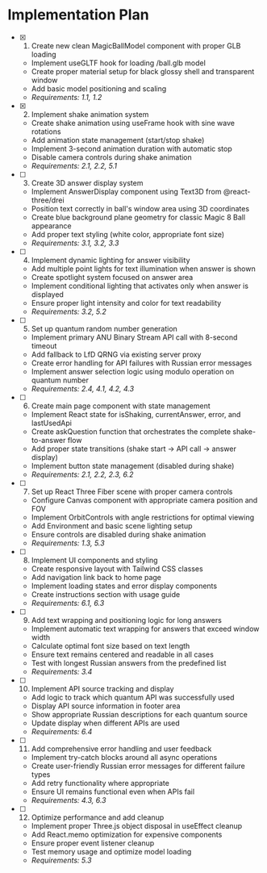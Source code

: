 # Implementation Plan

- [x] 1. Create new clean MagicBallModel component with proper GLB loading
  - Implement useGLTF hook for loading /ball.glb model
  - Create proper material setup for black glossy shell and transparent window
  - Add basic model positioning and scaling
  - _Requirements: 1.1, 1.2_

- [x] 2. Implement shake animation system
  - Create shake animation using useFrame hook with sine wave rotations
  - Add animation state management (start/stop shake)
  - Implement 3-second animation duration with automatic stop
  - Disable camera controls during shake animation
  - _Requirements: 2.1, 2.2, 5.1_

- [ ] 3. Create 3D answer display system
  - Implement AnswerDisplay component using Text3D from @react-three/drei
  - Position text correctly in ball's window area using 3D coordinates
  - Create blue background plane geometry for classic Magic 8 Ball appearance
  - Add proper text styling (white color, appropriate font size)
  - _Requirements: 3.1, 3.2, 3.3_

- [ ] 4. Implement dynamic lighting for answer visibility
  - Add multiple point lights for text illumination when answer is shown
  - Create spotlight system focused on answer area
  - Implement conditional lighting that activates only when answer is displayed
  - Ensure proper light intensity and color for text readability
  - _Requirements: 3.2, 5.2_

- [ ] 5. Set up quantum random number generation
  - Implement primary ANU Binary Stream API call with 8-second timeout
  - Add fallback to LfD QRNG via existing server proxy
  - Create error handling for API failures with Russian error messages
  - Implement answer selection logic using modulo operation on quantum number
  - _Requirements: 2.4, 4.1, 4.2, 4.3_

- [ ] 6. Create main page component with state management
  - Implement React state for isShaking, currentAnswer, error, and lastUsedApi
  - Create askQuestion function that orchestrates the complete shake-to-answer flow
  - Add proper state transitions (shake start → API call → answer display)
  - Implement button state management (disabled during shake)
  - _Requirements: 2.1, 2.2, 2.3, 6.2_

- [ ] 7. Set up React Three Fiber scene with proper camera controls
  - Configure Canvas component with appropriate camera position and FOV
  - Implement OrbitControls with angle restrictions for optimal viewing
  - Add Environment and basic scene lighting setup
  - Ensure controls are disabled during shake animation
  - _Requirements: 1.3, 5.3_

- [ ] 8. Implement UI components and styling
  - Create responsive layout with Tailwind CSS classes
  - Add navigation link back to home page
  - Implement loading states and error display components
  - Create instructions section with usage guide
  - _Requirements: 6.1, 6.3_

- [ ] 9. Add text wrapping and positioning logic for long answers
  - Implement automatic text wrapping for answers that exceed window width
  - Calculate optimal font size based on text length
  - Ensure text remains centered and readable in all cases
  - Test with longest Russian answers from the predefined list
  - _Requirements: 3.4_

- [ ] 10. Implement API source tracking and display
  - Add logic to track which quantum API was successfully used
  - Display API source information in footer area
  - Show appropriate Russian descriptions for each quantum source
  - Update display when different APIs are used
  - _Requirements: 6.4_

- [ ] 11. Add comprehensive error handling and user feedback
  - Implement try-catch blocks around all async operations
  - Create user-friendly Russian error messages for different failure types
  - Add retry functionality where appropriate
  - Ensure UI remains functional even when APIs fail
  - _Requirements: 4.3, 6.3_

- [ ] 12. Optimize performance and add cleanup
  - Implement proper Three.js object disposal in useEffect cleanup
  - Add React.memo optimization for expensive components
  - Ensure proper event listener cleanup
  - Test memory usage and optimize model loading
  - _Requirements: 5.3_